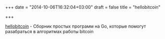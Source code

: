 +++
date = "2014-10-06T16:32:04+03:00"
draft = false
title = "hellobitcoin"

+++

<p><a href="https://github.com/prettymuchbryce/hellobitcoin">hellobitcoin</a> -&nbsp;Сборник простых программ на Go, которые помогут разабраться в алгоритмах работы bitcoin</p>

